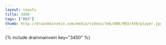 ```yaml
--- 
layout: sieutv
title: 3450
tags: ["003"]
thumb: http://drainmainvein.com/media/videos/tmb/000/003/450/player.jpg
---
```

{% include drainmainvein key="3450" %} 
